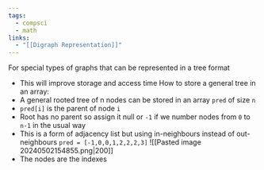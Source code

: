 ```yaml
---
tags:
  - compsci
  - math
links:
  - "[[Digraph Representation]]"
---
```

For special types of graphs that can be represented in a tree format
- This will improve storage and access time
How to store a general tree in an array:
- A general rooted tree of n nodes can be stored in an array `pred` of size `n`
- `pred[i]` is the parent of node `i`
- Root has no parent so assign it null or `-1` if we number nodes from `0` to `n-1` in the usual way 
- This is a form of adjacency list but using in-neighbours instead of out-neighbours
`pred = [-1,0,0,1,2,2,2,3]`
![[Pasted image 20240502154855.png|200]]
- The nodes are the indexes